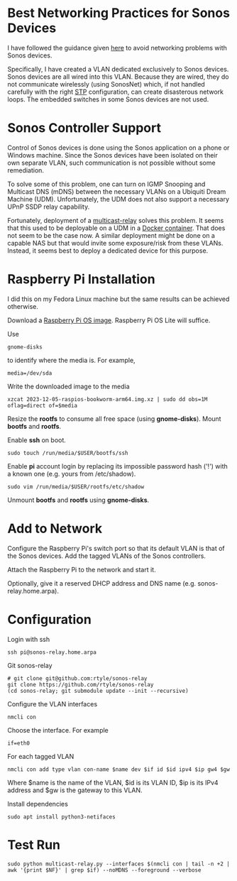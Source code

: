 # Best Networking Practices for Sonos Devices

I have followed the guidance given
[here](https://help.ui.com/hc/en-us/articles/18930473041047-Best-Practices-for-Sonos-Devices)
to avoid networking problems with Sonos devices.

Specifically, I have created a VLAN dedicated exclusively to Sonos devices.
Sonos devices are all wired into this VLAN.
Because they are wired, they do not communicate wirelessly (using SonosNet) which,
if not handled carefully with the right
[STP](https://en.wikipedia.org/wiki/Spanning_Tree_Protocol)
configuration, can create disasterous network loops.
The embedded switches in some Sonos devices are not used.

# Sonos Controller Support

Control of Sonos devices is done using the Sonos application on a phone or Windows machine.
Since the Sonos devices have been isolated on their own separate VLAN,
such communication is not possible without some remediation.

To solve some of this problem,
one can turn on IGMP Snooping and Multicast DNS (mDNS) between the necessary VLANs on a Ubiquiti Dream Machine (UDM).
Unfortunately, the UDM does not also support a necessary UPnP SSDP relay capability.

Fortunately, deployment of a
[multicast-relay](https://github.com/alsmith/multicast-relay)
solves this problem.
It seems that this used to be deployable on a UDM in a
[Docker container](https://github.com/scyto/multicast-relay).
That does not seem to be the case now.
A similar deployment might be done on a capable NAS but that would invite some exposure/risk from these VLANs.
Instead, it seems best to deploy a dedicated device for this purpose.

# Raspberry Pi Installation

I did this on my Fedora Linux machine but the same results can be achieved otherwise.

Download a [Raspberry Pi OS image](https://www.raspberrypi.com/software/operating-systems/).
Raspberry Pi OS Lite will suffice.

Use

	gnome-disks

to identify where the media is.
For example,

	media=/dev/sda

Write the downloaded image to the media

	xzcat 2023-12-05-raspios-bookworm-arm64.img.xz | sudo dd obs=1M oflag=direct of=$media

Resize the **rootfs** to consume all free space (using **gnome-disks**).
Mount **bootfs** and **rootfs**.

Enable **ssh** on boot.

	sudo touch /run/media/$USER/bootfs/ssh

Enable **pi** account login by replacing its impossible password hash ('!') with a known one (e.g. yours from /etc/shadow).

	sudo vim /run/media/$USER/rootfs/etc/shadow

Unmount **bootfs** and **rootfs** using **gnome-disks**.

# Add to Network

Configure the Raspberry Pi's switch port so that its default VLAN is that of the Sonos devices.
Add the tagged VLANs of the Sonos controllers.

Attach the Raspberry Pi to the network and start it.

Optionally, give it a reserved DHCP address and DNS name (e.g. sonos-relay.home.arpa).

# Configuration

Login with ssh

	ssh pi@sonos-relay.home.arpa

Git sonos-relay

	# git clone git@github.com:rtyle/sonos-relay
	git clone https://github.com/rtyle/sonos-relay
	(cd sonos-relay; git submodule update --init --recursive)

Configure the VLAN interfaces

	nmcli con

Choose the interface. For example

	if=eth0

For each tagged VLAN

	nmcli con add type vlan con-name $name dev $if id $id ipv4 $ip gw4 $gw
 
Where $name is the name of the VLAN, $id is its VLAN ID, $ip is its IPv4 address and $gw is the gateway to this VLAN.

Install dependencies

	sudo apt install python3-netifaces

# Test Run

	sudo python multicast-relay.py --interfaces $(nmcli con | tail -n +2 | awk '{print $NF}' | grep $if) --noMDNS --foreground --verbose
